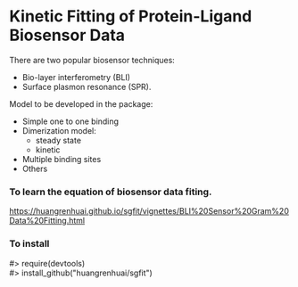 # Kinetic Fitting of Protein-Ligand Biosensor Data

There are two popular biosensor techniques:  
* Bio-layer interferometry (BLI) 
* Surface plasmon resonance (SPR).  

Model to be developed in the package:  
* Simple one to one binding
* Dimerization model:  
  + steady state 
  + kinetic 
* Multiple binding sites 
* Others


### To learn the equation of biosensor data fiting. 

https://huangrenhuai.github.io/sgfit/vignettes/BLI%20Sensor%20Gram%20Data%20Fitting.html

### To install
#> require(devtools)  
#> install_github("huangrenhuai/sgfit")


